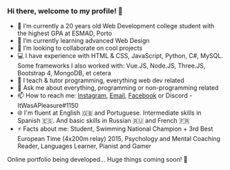 ### Hi there, welcome to my profile! 👋

- 🔭 I’m currently a 20 years old Web Development college student with the highest GPA at ESMAD, Porto
- 🌱 I’m currently learning advanced Web Design
- 👯 I’m looking to collaborate on cool projects
- 💻 I have experience with HTML & CSS, JavaScript, Python, C#, MySQL.
  Some frameworks I also worked with: Vue.JS, Node.JS, Three.JS, Bootstrap 4, MongoDB, et cetera
- :notebook_with_decorative_cover: I teach & tutor programming, everything web dev related
- 💬 Ask me about everything, programming or non-programming related
- 📫 How to reach me: [Instagram](https://www.instagram.com/nunopereirasousa/), [Email](mailto:nunopereirasousa00@gmail.com), [Facebook](https://www.facebook.com/nuno.sousa.9655806/) or Discord - ItWasAPleasure#1150
- :globe_with_meridians: I'm fluent at English :uk: and Portuguese. Intermediate skills in Spanish :es:. And basic skills in Russian :ru: and French :fr:
- ⚡ Facts about me: Student, Swimming National Champion + 3rd Best European Time (4x200m relay) 2015, Psychology and Mental Coaching Reader, Languages Learner, Pianist and Gamer

Online portfolio being developed... Huge things coming soon! :eyes:
